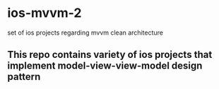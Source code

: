# ios-mvvm-2
set of ios projects regarding mvvm clean architecture 
## This repo contains variety of ios projects that implement model-view-view-model design pattern 
